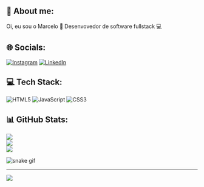 ## 💫 About me:
Oi, eu sou o Marcelo 👋
Desenvovedor de software fullstack 💻

## 🌐 Socials:
[![Instagram](https://img.shields.io/badge/Instagram-%23E4405F.svg?logo=Instagram&logoColor=white)](https://instagram.com/jmarcelobc) [![LinkedIn](https://img.shields.io/badge/LinkedIn-%230077B5.svg?logo=linkedin&logoColor=white)](https://linkedin.com/in/marcelo-britto) 

## 💻 Tech Stack:
![HTML5](https://img.shields.io/badge/html5-%23E34F26.svg?style=for-the-badge&logo=html5&logoColor=white) ![JavaScript](https://img.shields.io/badge/javascript-%23323330.svg?style=for-the-badge&logo=javascript&logoColor=%23F7DF1E) ![CSS3](https://img.shields.io/badge/css3-%231572B6.svg?style=for-the-badge&logo=css3&logoColor=white)

## 📊 GitHub Stats:
![](https://github-readme-stats.vercel.app/api?username=jmarcelobc&theme=radical&hide_border=false&include_all_commits=true&count_private=true)<br/>
![](https://github-readme-streak-stats.herokuapp.com/?user=jmarcelobc&theme=radical&hide_border=false)<br/>
![](https://github-readme-stats.vercel.app/api/top-langs/?username=jmarcelobc&theme=radical&hide_border=false&include_all_commits=true&count_private=true&layout=compact)

![snake gif](https://github.com/SEU_USUARIO/SEU_REPOSITORIO/blob/output/github-contribution-grid-snake.svg)

---
[![](https://visitcount.itsvg.in/api?id=jmarcelobc&icon=0&color=0)](https://visitcount.itsvg.in)

<!-- Proudly created with GPRM ( https://gprm.itsvg.in ) -->

